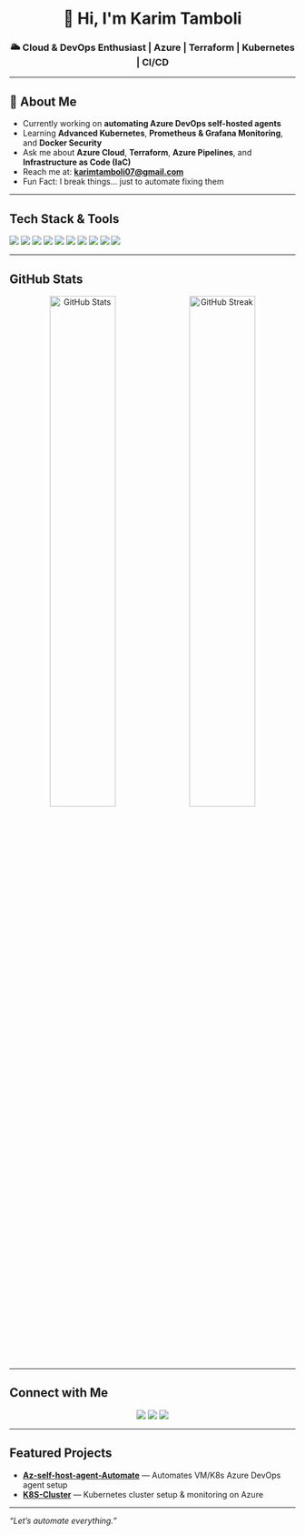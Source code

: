 <h1 align="center">🚀 Hi, I'm Karim Tamboli</h1>
<h3 align="center">🌥 Cloud & DevOps Enthusiast | Azure | Terraform | Kubernetes | CI/CD</h3>

---

## 🌟 About Me
-  Currently working on **automating Azure DevOps self-hosted agents**  
-  Learning **Advanced Kubernetes**, **Prometheus & Grafana Monitoring**, and **Docker Security**  
-  Ask me about **Azure Cloud**, **Terraform**, **Azure Pipelines**, and **Infrastructure as Code (IaC)**  
-  Reach me at: **[karimtamboli07@gmail.com](mailto:karimtamboli07@gmail.com)**  
-  Fun Fact: I break things… just to automate fixing them 

---

##  Tech Stack & Tools  
<p>
  <img src="https://img.shields.io/badge/Azure-0078D4?style=for-the-badge&logo=microsoftazure&logoColor=white"/>
  <img src="https://img.shields.io/badge/Terraform-623CE4?style=for-the-badge&logo=terraform&logoColor=white"/>
  <img src="https://img.shields.io/badge/Kubernetes-326CE5?style=for-the-badge&logo=kubernetes&logoColor=white"/>
  <img src="https://img.shields.io/badge/Docker-2496ED?style=for-the-badge&logo=docker&logoColor=white"/>
  <img src="https://img.shields.io/badge/Azure%20DevOps-0078D7?style=for-the-badge&logo=azuredevops&logoColor=white"/>
  <img src="https://img.shields.io/badge/GitHub%20Actions-2088FF?style=for-the-badge&logo=githubactions&logoColor=white"/>
  <img src="https://img.shields.io/badge/Prometheus-E6522C?style=for-the-badge&logo=prometheus&logoColor=white"/>
  <img src="https://img.shields.io/badge/Grafana-F46800?style=for-the-badge&logo=grafana&logoColor=white"/>
  <img src="https://img.shields.io/badge/Linux-FCC624?style=for-the-badge&logo=linux&logoColor=black"/>
  <img src="https://img.shields.io/badge/Bash-4EAA25?style=for-the-badge&logo=gnubash&logoColor=white"/>
</p>

---

##  GitHub Stats  
<p align="center">
  <img src="https://github-readme-stats.vercel.app/api?username=karimtamboli07&show_icons=true&theme=radical" alt="GitHub Stats" width="48%" />
  <img src="https://streak-stats.demolab.com?user=karimtamboli07&theme=radical&hide_border=false" alt="GitHub Streak" width="48%" />
</p>

---

##  Connect with Me  
<p align="center">
  <a href="https://linkedin.com/in/karimtamboli"><img src="https://img.shields.io/badge/LinkedIn-0077B5?style=for-the-badge&logo=linkedin&logoColor=white"/></a>
  <a href="mailto:karimtamboli07@gmail.com"><img src="https://img.shields.io/badge/Gmail-D14836?style=for-the-badge&logo=gmail&logoColor=white"/></a>
  <a href="https://github.com/karimtamboli07"><img src="https://img.shields.io/badge/GitHub-171515?style=for-the-badge&logo=github&logoColor=white"/></a>
</p>

---

##  Featured Projects  
-  [**Az-self-host-agent-Automate**](https://github.com/karimtamboli07/Az-self-host-agnet-Automate) — Automates VM/K8s Azure DevOps agent setup  
-  [**K8S-Cluster**](https://github.com/karimtamboli07/K8S-Cluster) — Kubernetes cluster setup & monitoring on Azure  

---
 *“Let’s automate everything.”*
